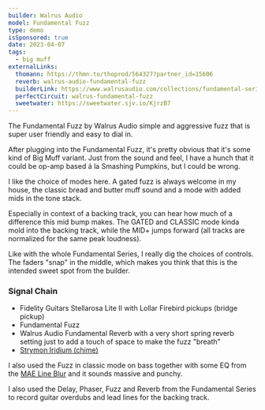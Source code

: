 ```yaml
---
builder: Walrus Audio
model: Fundamental Fuzz
type: demo
isSponsored: true
date: 2023-04-07
tags:
  - big muff
externalLinks:
  thomann: https://thmn.to/thoprod/564327?partner_id=15606
  reverb: walrus-audio-fundamental-fuzz
  builderLink: https://www.walrusaudio.com/collections/fundamental-series/products/fundamental-series-fuzz
  perfectCircuit: walrus-fundamental-fuzz
  sweetwater: https://sweetwater.sjv.io/KjrzB7
---
```


The Fundamental Fuzz by Walrus Audio simple and aggressive fuzz that is super user friendly and easy to dial in.

After plugging into the Fundamental Fuzz, it's pretty obvious that it's some kind of Big Muff variant. Just from the sound and feel, I have a hunch that it could be op-amp based á la Smashing Pumpkins, but I could be wrong.

I like the choice of modes here. A gated fuzz is always welcome in my house, the classic bread and butter muff sound and a mode with added mids in the tone stack.

Especially in context of a backing track, you can hear how much of a difference this mid bump makes. The GATED and CLASSIC mode kinda mold into the backing track, while the MID+ jumps forward (all tracks are normalized for the same peak loudness).

Like with the whole Fundamental Series, I really dig the choices of controls. The faders "snap" in the middle, which makes you think that this is the intended sweet spot from the builder.

### Signal Chain

- Fidelity Guitars Stellarosa Lite II with Lollar Firebird pickups (bridge pickup)
- Fundamental Fuzz
- Walrus Audio Fundamental Reverb with a very short spring reverb setting just to add a touch of space to make the fuzz "breath"
- [Strymon Iridium (chime)](/demos/strymon-iridium)

I also used the Fuzz in classic mode on bass together with some EQ from the [MAE Line Blur](/demos/mask-audio-electronics-line-blur) and it sounds massive and punchy.

I also used the Delay, Phaser, Fuzz and Reverb from the Fundamental Series to record guitar overdubs and lead lines for the backing track.
